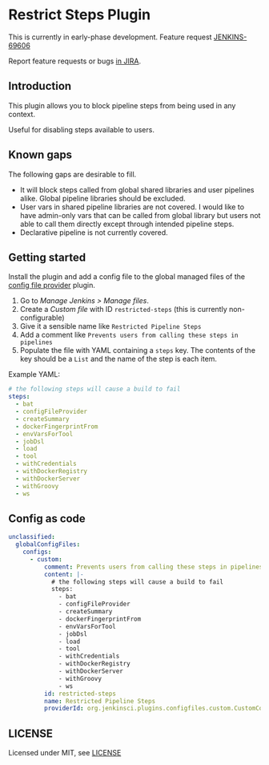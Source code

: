 # Restrict Steps Plugin

This is currently in early-phase development.  Feature request [JENKINS-69606][JENKINS-69606]

Report feature requests or bugs [in JIRA][jira].

[JENKINS-69606]: https://issues.jenkins.io/browse/JENKINS-69606
[jira]: https://issues.jenkins.io/browse/JENKINS-71574?jql=project%20%3D%20JENKINS%20AND%20component%20%3D%20restrict-steps-plugin

## Introduction

This plugin allows you to block pipeline steps from being used in any context.

Useful for disabling steps available to users.

## Known gaps

The following gaps are desirable to fill.

- It will block steps called from global shared libraries and user pipelines
  alike.  Global pipeline libraries should be excluded.
- User vars in shared pipeline libraries are not covered.  I would like to have
  admin-only vars that can be called from global library but users not able to
  call them directly except through intended pipeline steps.
- Declarative pipeline is not currently covered.

## Getting started

Install the plugin and add a config file to the global managed files of the
[config file provider][1] plugin.

1. Go to _Manage Jenkins > Manage files_.
2. Create a _Custom file_ with ID `restricted-steps` (this is currently
   non-configurable)
3. Give it a sensible name like `Restricted Pipeline Steps`
4. Add a comment like `Prevents users from calling these steps in pipelines`
5. Populate the file with YAML containing a `steps` key.  The contents of the
   key should be a `List` and the name of the step is each item.

Example YAML:

```yaml
# the following steps will cause a build to fail
steps:
  - bat
  - configFileProvider
  - createSummary
  - dockerFingerprintFrom
  - envVarsForTool
  - jobDsl
  - load
  - tool
  - withCredentials
  - withDockerRegistry
  - withDockerServer
  - withGroovy
  - ws
```

## Config as code

```yaml
unclassified:
  globalConfigFiles:
    configs:
      - custom:
          comment: Prevents users from calling these steps in pipelines
          content: |-
            # the following steps will cause a build to fail
            steps:
              - bat
              - configFileProvider
              - createSummary
              - dockerFingerprintFrom
              - envVarsForTool
              - jobDsl
              - load
              - tool
              - withCredentials
              - withDockerRegistry
              - withDockerServer
              - withGroovy
              - ws
          id: restricted-steps
          name: Restricted Pipeline Steps
          providerId: org.jenkinsci.plugins.configfiles.custom.CustomConfig
```

## LICENSE

Licensed under MIT, see [LICENSE](LICENSE.md)

[1]: https://plugins.jenkins.io/config-file-provider/
